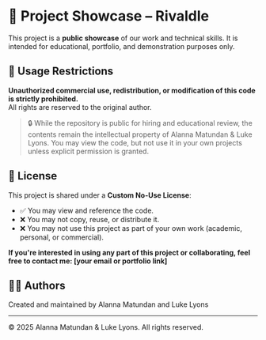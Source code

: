 # 💼 Project Showcase – Rivaldle

This project is a **public showcase** of our work and technical skills. It is intended for educational, portfolio, and demonstration purposes only.

## 🚫 Usage Restrictions

**Unauthorized commercial use, redistribution, or modification of this code is strictly prohibited.**  
All rights are reserved to the original author.

> 🔒 While the repository is public for hiring and educational review, the contents remain the intellectual property of Alanna Matundan & Luke Lyons. You may view the code, but not use it in your own projects unless explicit permission is granted.

## 📄 License

This project is shared under a **Custom No-Use License**:
- ✅ You may view and reference the code.
- ❌ You may not copy, reuse, or distribute it.
- ❌ You may not use this project as part of your own work (academic, personal, or commercial).

**If you're interested in using any part of this project or collaborating, feel free to contact me: [your email or portfolio link]**

## 👩‍💻 Authors

Created and maintained by Alanna Matundan and Luke Lyons  


---

© 2025 Alanna Matundan & Luke Lyons. All rights reserved.
